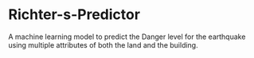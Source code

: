 # Richter-s-Predictor
A machine learning model to predict the Danger level for the earthquake using multiple attributes of both the land and the building.
